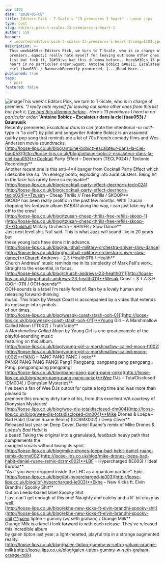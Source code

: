 ```yaml
---
id: 1102
date: '2020-05-08'
title: Editors Pick - T-Scale's "13 premieres I heart" - Loose Lips
type: post
slug: editors-pick-t-scales-13-premieres-i-heart-1
author: 159
banner:
  - imported/editors-pick-t-scales-13-premieres-i-heart-1/image1102.jpeg
description: >-
  This week&#39;s Editors Pick, we turn to T-Scale, who is in charge of
  premiers. &quot;I really hate myself for leaving out some other ones from this
  list but fuck it, I&#39;ve had this dilemma before.. Here&#39;s 13 premieres I
  heart in no particular order:&quot; Antoine Bobicz &#8211; Escalateur dans la
  ciel (bau053) / BaumusikRecently premiered, [...]Read More...
published: true
tags:
  - post
featured: false
---
```

![image](../imported/editors-pick-t-scales-13-premieres-i-heart-1/image1102.jpeg)This week's Editors Pick, we turn to T-Scale, who is in charge of premiers. _"I really hate myself for leaving out some other ones from this list but fuck it, [I've had this dilemma before](http://loose-lips.co.uk/blog/t-scales-13-premieres-dilemma).. Here's 13 premieres I heart in no particular order:"_**Antoine Bobicz – Escalateur dans la ciel (bau053) / Baumusik**  
Recently premiered, _Escalateur dans la ciel_ (note the intentional -or not?- typo in "la ciel") by pilot and songwriter Antoine Bobicz is an assumed quirky pop song that reminds me a lot of 70s French comedy films and Wes Anderson movie soundtracks.  
[http://loose-lips.co.uk/blog/antoine-bobicz-escalateur-dans-la-ciel-bau053](http://loose-lips.co.uk/blog/antoine-bobicz-escalateur-dans-la-ciel-bau053)**Cocktail Party Effect – Deerhorn (TECLP024) / Tectonic Recordings**  
Another recent one is this anti-4×4 banger from Cocktail Party Effect which i describe like so: "An energy bomb, exploding into aural clusters. Being hit in the face has rarely been so enjoyable!"  
[http://loose-lips.co.uk/blog/cocktail-party-effect-deerhorn-teclp024](http://loose-lips.co.uk/blog/cocktail-party-effect-deerhorn-teclp024)**Tzusan – Cheap Thrills // Free Refills / SKOOP**  
SKOOP has been really prolific in the past few months. WIth Tzusan dropping his fantastic album _BABAU_ along the way, i can just take my hat off to the crew!  
[http://loose-lips.co.uk/blog/tzusan-cheap-thrills-free-refills-skoop-1](http://loose-lips.co.uk/blog/tzusan-cheap-thrills-free-refills-skoop-1)**Guildhall Military Orchestra – SHIVER / Slow Dance**  
Just next level shit. Nuf said. This is what Jazz will sound like in 20 years but  
these young lads have done it in advance.  
[http://loose-lips.co.uk/blog/guildhall-military-orchestra-shiver-slow-dance](http://loose-lips.co.uk/blog/guildhall-military-orchestra-shiver-slow-dance)**Church Andrews – 2.3 (Health011) / Health**  
Church Andrews' music reminds me in its simplexity of Mark Fell's work.  
Straight to the essential, in focus.  
[http://loose-lips.co.uk/blog/church-andrews-23-health011](http://loose-lips.co.uk/blog/church-andrews-23-health011)**Wesqk Coast – S.T.A.S.H. (OOH-011) / OOH-sounds**  
OOH-sounds is a label i'm really fond of. Ran by a lovely human and releasing forward-thinking  
music. This track by Wesqk Coast is accompanied by a video that extends its message into symbols  
of our times.  
[http://loose-lips.co.uk/blog/wesqk-coast-stash-ooh-011](http://loose-lips.co.uk/blog/wesqk-coast-stash-ooh-011)**Young Girl – A Marshmallow Called Moon (TT002) / TruthTable**  
_A Marshmallow Called Moon_ by Young Girl is one great example of the playful-sounding music  
featuring on this album.  
[http://loose-lips.co.uk/blog/young-girl-a-marshmallow-called-moon-tt002](http://loose-lips.co.uk/blog/young-girl-a-marshmallow-called-moon-tt002)**PANG – PANG PANG PANG / oqko**  
PANG! PANG PANG PANG! Pang? Pangpang, pangpang pang pangpang.. Pang, pangpangpang pangpang!  
[http://loose-lips.co.uk/blog/pang-pang-pang-pang-oqko](http://loose-lips.co.uk/blog/pang-pang-pang-pang-oqko)**Wee DJs – TotalDisclosed (DM004) / Dionysian Mysteries**  
I've been a fan of Wee DJs output for quite a long time and was more than pleased to  
premiere this crunchy dirty tune of his, from this excellent V/A courtesy of Dionysian Mysteries!  
[http://loose-lips.co.uk/blog/wee-djs-totaldisclosed-dm004](http://loose-lips.co.uk/blog/wee-djs-totaldisclosed-dm004)**Mike Drones & Loëpa – Bad Habit (Daniel Ruane Remix) (DCRMX002) / Deep Cover**  
Released last year on Deep Cover, Daniel Ruane's remix of Mike Drones & Loëpa's _Bad Habit_ is  
a beast! Taking the original into a granulated, feedback heavy path that complements the  
mangled vocals without losing its spirit.  
[http://loose-lips.co.uk/blog/mike-drones-loepa-bad-habit-daniel-ruane-remix-dcrmx002](http://loose-lips.co.uk/blog/mike-drones-loepa-bad-habit-daniel-ruane-remix-dcrmx002)**LBF – Hypercharged (IE003) / Ideal Europa**  
"As if you were dropped inside the LHC as a quantum particle". Epic.  
[http://loose-lips.co.uk/blog/lbf-hypercharged-ie003](http://loose-lips.co.uk/blog/lbf-hypercharged-ie003)**Ekhe – New Kicks ft. Elvin Brandhi / Spooky Shit**  
Out on Leeds-based label Spooky Shit.  
I just can't get enough of this one! Naughty and catchy and a lil' bit crazy as well.  
[http://loose-lips.co.uk/blog/ekhe-new-kicks-ft-elvin-brandhi-spooky-shit](http://loose-lips.co.uk/blog/ekhe-new-kicks-ft-elvin-brandhi-spooky-shit)**galen tipton – gummy (w/ seth graham) / Orange Milk**  
Orange Milk is a label i look forward to with each release. They've released this incredible album  
by galen tipton last year; a light-hearted, playful trip in a strange augmented reality.  
[http://loose-lips.co.uk/blog/galen-tipton-gummy-w-seth-graham-orange-milk](http://loose-lips.co.uk/blog/galen-tipton-gummy-w-seth-graham-orange-milk)
